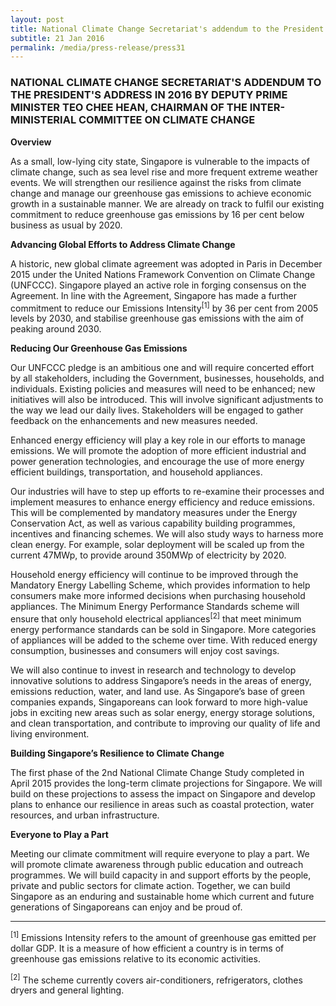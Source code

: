 ```yaml
---
layout: post
title: National Climate Change Secretariat's addendum to the President's Address in 2016 by Deputy Prime Minister Teo Chee Hean, Chairman of the Inter-Ministerial Committee on Climate Change
subtitle: 21 Jan 2016
permalink: /media/press-release/press31
---
```


### NATIONAL CLIMATE CHANGE SECRETARIAT'S ADDENDUM TO THE PRESIDENT'S ADDRESS IN 2016 BY DEPUTY PRIME MINISTER TEO CHEE HEAN, CHAIRMAN OF THE INTER-MINISTERIAL COMMITTEE ON CLIMATE CHANGE

**Overview**

As a small, low-lying city state, Singapore is vulnerable to the impacts of climate change, such as sea level rise and more frequent extreme weather events. We will strengthen our resilience against the risks from climate change and manage our greenhouse gas emissions to achieve economic growth in a sustainable manner. We are already on track to fulfil our existing commitment to reduce greenhouse gas emissions by 16 per cent below business as usual by 2020.

**Advancing Global Efforts to Address Climate Change**

A historic, new global climate agreement was adopted in Paris in December 2015 under the United Nations Framework Convention on Climate Change (UNFCCC). Singapore played an active role in forging consensus on the Agreement. In line with the Agreement, Singapore has made a further commitment to reduce our Emissions Intensity<sup>[1]</sup> by 36 per cent from 2005 levels by 2030, and stabilise greenhouse gas emissions with the aim of peaking around 2030.

**Reducing Our Greenhouse Gas Emissions**

Our UNFCCC pledge is an ambitious one and will require concerted effort by all stakeholders, including the Government, businesses, households, and individuals. Existing policies and measures will need to be enhanced; new initiatives will also be introduced. This will involve significant adjustments to the way we lead our daily lives. Stakeholders will be engaged to gather feedback on the enhancements and new measures needed.

Enhanced energy efficiency will play a key role in our efforts to manage emissions. We will promote the adoption of more efficient industrial and power generation technologies, and encourage the use of more energy efficient buildings, transportation, and household appliances.

Our industries will have to step up efforts to re-examine their processes and implement measures to enhance energy efficiency and reduce emissions. This will be complemented by mandatory measures under the Energy Conservation Act, as well as various capability building programmes, incentives and financing schemes. We will also study ways to harness more clean energy. For example, solar deployment will be scaled up from the current 47MWp, to provide around 350MWp of electricity by 2020.

Household energy efficiency will continue to be improved through the Mandatory Energy Labelling Scheme, which provides information to help consumers make more informed decisions when purchasing household appliances. The Minimum Energy Performance Standards scheme will ensure that only household electrical appliances<sup>[2]</sup> that meet minimum energy performance standards can be sold in Singapore. More categories of appliances will be added to the scheme over time. With reduced energy consumption, businesses and consumers will enjoy cost savings.

We will also continue to invest in research and technology to develop innovative solutions to address Singapore’s needs in the areas of energy, emissions reduction, water, and land use. As Singapore’s base of green companies expands, Singaporeans can look forward to more high-value jobs in exciting new areas such as solar energy, energy storage solutions, and clean transportation, and contribute to improving our quality of life and living environment.

**Building Singapore’s Resilience to Climate Change**

The first phase of the 2nd National Climate Change Study completed in April 2015 provides the long-term climate projections for Singapore. We will build on these projections to assess the impact on Singapore and develop plans to enhance our resilience in areas such as coastal protection, water resources, and urban infrastructure.

**Everyone to Play a Part**

Meeting our climate commitment will require everyone to play a part. We will promote climate awareness through public education and outreach programmes. We will build capacity in and support efforts by the people, private and public sectors for climate action. Together, we can build Singapore as an enduring and sustainable home which current and future generations of Singaporeans can enjoy and be proud of.

___

<sup>[1]</sup> Emissions Intensity refers to the amount of greenhouse gas emitted per dollar GDP. It is a measure of how efficient a country is in terms of greenhouse gas emissions relative to its economic activities.

<sup>[2]</sup> The scheme currently covers air-conditioners, refrigerators, clothes dryers and general lighting. 